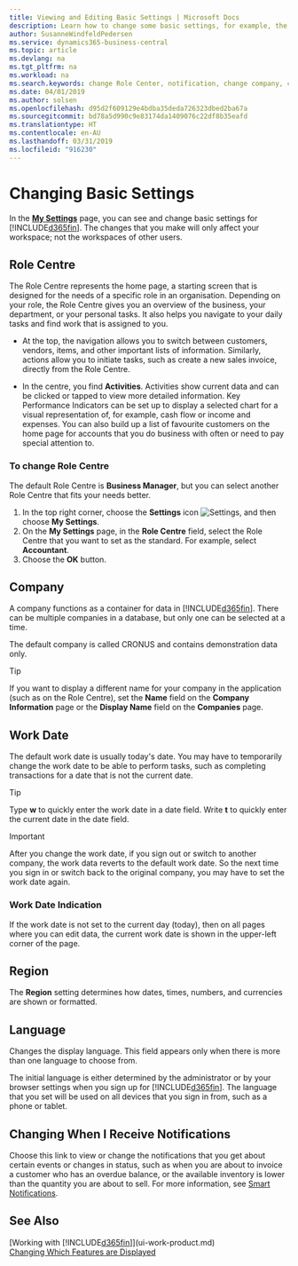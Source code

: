 ```yaml
---
title: Viewing and Editing Basic Settings | Microsoft Docs
description: Learn how to change some basic settings, for example, the Role Centre, company, or the work date.
author: SusanneWindfeldPedersen
ms.service: dynamics365-business-central
ms.topic: article
ms.devlang: na
ms.tgt_pltfrm: na
ms.workload: na
ms.search.keywords: change Role Center, notification, change company, change work date
ms.date: 04/01/2019
ms.author: solsen
ms.openlocfilehash: d95d2f609129e4bdba35deda726323dbed2ba67a
ms.sourcegitcommit: bd78a5d990c9e83174da1409076c22df8b35eafd
ms.translationtype: HT
ms.contentlocale: en-AU
ms.lasthandoff: 03/31/2019
ms.locfileid: "916230"
---
```

# <a name="changing-basic-settings"></a>Changing Basic Settings
In the [**My Settings**](https://businesscentral.dynamics.com?page=9176 "Go directly to your user settings page in Business Central") page, you can see and change basic settings for [!INCLUDE[d365fin](includes/d365fin_md.md)]. The changes that you make will only affect your workspace; not the workspaces of other users.  

## <a name="role-center"></a> Role Centre
The Role Centre represents the home page, a starting screen that is designed for the needs of a specific role in an organisation. Depending on your role, the Role Centre gives you an overview of the business, your department, or your personal tasks. It also helps you navigate to your daily tasks and find work that is assigned to you.

-   At the top, the navigation allows you to switch between customers, vendors, items, and other important lists of information. Similarly, actions allow you to initiate tasks, such as create a new sales invoice, directly from the Role Centre.

-   In the centre, you find **Activities**. Activities show current data and can be clicked or tapped to view more detailed information. Key Performance Indicators can be set up to display a selected chart for a visual representation of, for example, cash flow or income and expenses. You can also build up a list of favourite customers on the home page for accounts that you do business with often or need to pay special attention to.

### <a name="to-change-role-center"></a>To change Role Centre
The default Role Centre is **Business Manager**, but you can select another Role Centre that fits your needs better.
1. In the top right corner, choose the **Settings** icon ![Settings](media/ui-experience/settings_icon_small.png "Settings icon for role center"), and then choose **My Settings**.
2. On the **My Settings** page, in the **Role Centre** field, select the Role Centre that you want to set as the standard. For example, select **Accountant**.
3. Choose the **OK** button.

## <a name="company"></a>Company
A company functions as a container for data in [!INCLUDE[d365fin](includes/d365fin_md.md)]. There can be multiple companies in a database, but only one can be selected at a time.

The default company is called CRONUS and contains demonstration data only.

> [!TIP]  
>   If you want to display a different name for your company in the application (such as on the Role Centre), set the **Name** field on the **Company Information** page or the **Display Name** field on the **Companies** page.  

## <a name="work-date"></a>Work Date
The default work date is usually today's date. You may have to temporarily change the work date to be able to perform tasks, such as completing transactions for a date that is not the current date.

> [!TIP]  
>   Type **w** to quickly enter the work date in a date field. Write **t** to quickly enter the current date in the date field.

> [!IMPORTANT]  
>   After you change the work date, if you sign out or switch to another company, the work data reverts to the default work date. So the next time you sign in or switch back to the original company, you may have to set the work date again. 

### <a name="work-date-indication"></a>Work Date Indication
<!--
Whenever the work date is not set to the current day (today), there are two indicators on pages that you open for editing:

- A reminder appears at the top of the page that tells you what the work date is set to. The reminder provides a direct link to the work date setting on the **My Settings** page so you change the date if you want. From the reminder, you can also choose to dismiss the reminder for the rest of your session. Unless you change the work date to "today", the reminder will appear the next time you sign in. 

- If you dismiss the reminder, the work date will appear in the title of the page.  
-->
If the work date is not set to the current day (today), then on all pages where you can edit data, the current work date is shown in the upper-left corner of the page.
  
## <a name="region"></a> Region

The **Region** setting determines how dates, times, numbers, and currencies are shown or formatted.


## <a name="language"></a> Language
Changes the display language. This field appears only when there is more than one language to choose from. 

The initial language is either determined by the administrator or by your browser settings when you sign up for [!INCLUDE[d365fin](includes/d365fin_md.md)]. The language that you set will be used on all devices that you sign in from, such as a phone or tablet.

## <a name="changing-when-i-receive-notifications"></a>Changing When I Receive Notifications
Choose this link to view or change the notifications that you get about certain events or changes in status, such as when you are about to invoice a customer who has an overdue balance, or the available inventory is lower than the quantity you are about to sell. For more information, see [Smart Notifications](ui-smart-notifications.md).

## <a name="see-also"></a>See Also
[Working with [!INCLUDE[d365fin](includes/d365fin_md.md)]](ui-work-product.md)  
[Changing Which Features are Displayed](ui-experiences.md)  
